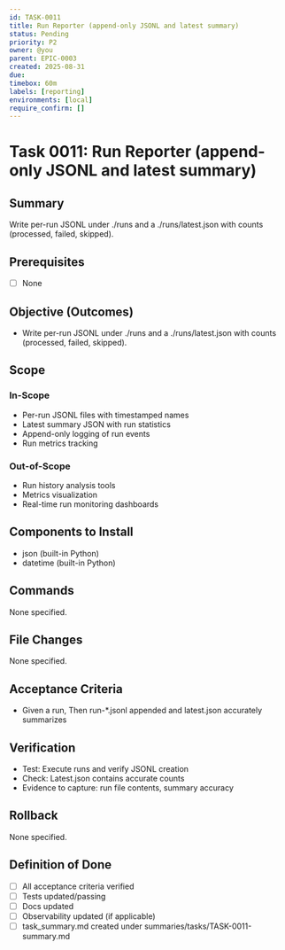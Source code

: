 ```yaml
---
id: TASK-0011
title: Run Reporter (append-only JSONL and latest summary)
status: Pending
priority: P2
owner: @you
parent: EPIC-0003
created: 2025-08-31
due: 
timebox: 60m
labels: [reporting]
environments: [local]
require_confirm: []
---
```


# Task 0011: Run Reporter (append-only JSONL and latest summary)

## Summary

Write per-run JSONL under ./runs and a ./runs/latest.json with counts (processed, failed, skipped).

## Prerequisites

- [ ] None

## Objective (Outcomes)

- Write per-run JSONL under ./runs and a ./runs/latest.json with counts (processed, failed, skipped).

## Scope

### In-Scope

- Per-run JSONL files with timestamped names
- Latest summary JSON with run statistics
- Append-only logging of run events
- Run metrics tracking

### Out-of-Scope

- Run history analysis tools
- Metrics visualization
- Real-time run monitoring dashboards

## Components to Install

- json (built-in Python)
- datetime (built-in Python)

## Commands

None specified.

## File Changes

None specified.

## Acceptance Criteria

- Given a run, Then run-*.jsonl appended and latest.json accurately summarizes

## Verification

- Test: Execute runs and verify JSONL creation
- Check: Latest.json contains accurate counts
- Evidence to capture: run file contents, summary accuracy

## Rollback

None specified.

## Definition of Done

- [ ] All acceptance criteria verified
- [ ] Tests updated/passing
- [ ] Docs updated
- [ ] Observability updated (if applicable)
- [ ] task_summary.md created under summaries/tasks/TASK-0011-summary.md